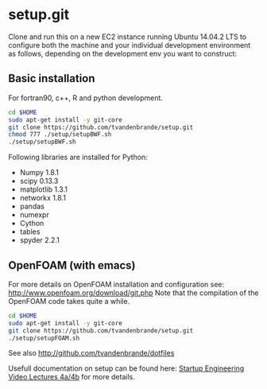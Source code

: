setup.git
=========
Clone and run this on a new EC2 instance running Ubuntu 14.04.2 LTS to
configure both the machine and your individual development environment as
follows, depending on the development env you want to construct:


Basic installation
--------
For fortran90, c++, R and python development. 
```sh
cd $HOME
sudo apt-get install -y git-core
git clone https://github.com/tvandenbrande/setup.git
chmod 777 ./setup/setupBWF.sh
./setup/setupBWF.sh   
```
Following libraries are installed for Python: 
* Numpy 1.8.1
* scipy 0.13.3
* matplotlib 1.3.1
* networkx 1.8.1
* pandas
* numexpr
* Cython
* tables
* spyder 2.2.1


OpenFOAM (with emacs)
--------
For more details on OpenFOAM installation and configuration see: http://www.openfoam.org/download/git.php
Note that the compilation of the OpenFOAM code takes quite a while.

```sh
cd $HOME
sudo apt-get install -y git-core
git clone https://github.com/tvandenbrande/setup.git
./setup/setupFOAM.sh   
```


See also http://github.com/tvandenbrande/dotfiles 

Usefull documentation on setup can be found here: [Startup Engineering Video Lectures 4a/4b](https://class.coursera.org/startup-001/lecture/index)
for more details.





